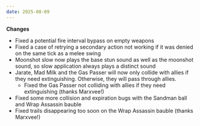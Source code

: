 ```yaml
---
date: 2025-08-09
---
```


**Changes**

* Fixed a potential fire interval bypass on empty weapons
* Fixed a case of retrying a secondary action not working if it was denied on the same tick as a melee swing
* Moonshot slow now plays the base stun sound as well as the moonshot sound, so slow application always plays a distinct sound
* Jarate, Mad Milk and the Gas Passer will now only collide with allies if they need extinguishing. Otherwise, they will pass through allies.
  * Fixed the Gas Passer not colliding with allies if they need extinguishing (thanks Marxvee!)
* Fixed some more collision and expiration bugs with the Sandman ball and Wrap Assassin bauble
* Fixed trails disappearing too soon on the Wrap Assassin bauble (thanks Marxvee!)
